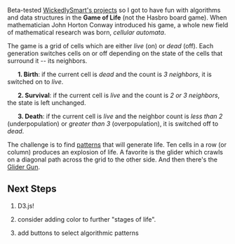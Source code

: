 Beta-tested [WickedlySmart's projects](http://www.wickedlysmart.com/projects/) so I got to have fun with algorithms and data structures in the **Game of Life** (not the Hasbro board game). When mathematician John Horton Conway introduced his game, a whole new field of mathematical research was born, _cellular automata_.

The game is a grid of cells which are either _live_ (on) or _dead_ (off). Each generation switches cells on or off depending on the state of the cells that surround it -- its neighbors.

&nbsp;&nbsp;&nbsp;&nbsp;&nbsp;&nbsp;**1. Birth**: if the current cell is _dead_ and the count is _3 neighbors_, it is switched on to _live_.

&nbsp;&nbsp;&nbsp;&nbsp;&nbsp;&nbsp;**2. Survival**: if the current cell is _live_ and the count is _2 or 3 neighbors_, the state is left unchanged.

&nbsp;&nbsp;&nbsp;&nbsp;&nbsp;&nbsp;**3. Death**: if the current cell is _live_ and the neighbor count is _less than 2_ (underpopulation) or _greater than 3_ (overpopulation), it is switched off to _dead_.

The challenge is to find [patterns](http://www.conwaylife.com/wiki/Conway%27s_Game_of_Life#Patterns) that will generate life. Ten cells in a row (or column) produces an explosion of life. A favorite is the glider which crawls on a diagonal path across the grid to the other side. And then there's the [Glider Gun](http://www.conwaylife.com/wiki/Gun).

## Next Steps

1. D3.js!

2. consider adding color to further "stages of life".

3. add buttons to select algorithmic patterns

